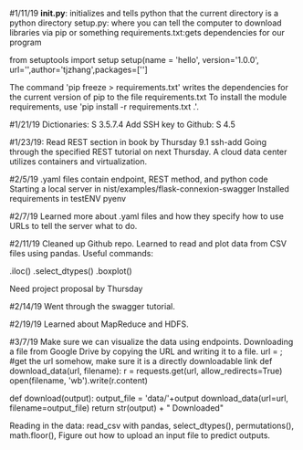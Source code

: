 
#1/11/19 __init.py__: initializes and tells python that the current
directory is a python directory
setup.py: where you can tell the computer to download libraries
via pip or something
requirements.txt:gets dependencies for our program

from setuptools import setup
setup(name = 'hello', version='1.0.0', url='',author='tjzhang',packages=['']

The command 'pip freeze > requirements.txt' writes the dependencies
for the current version of pip to the file requirements.txt To install
the module requirements, use 'pip install -r requirements.txt .'.

#1/21/19
Dictionaries: S 3.5.7.4
Add SSH key to Github: S 4.5

#1/23/19:
Read REST section in book by Thursday 9.1 ssh-add
Going through the specified REST tutorial on next Thursday.
A cloud data center utilizes containers and virtualization.

#2/5/19
.yaml files contain endpoint, REST method, and python code
Starting a local server in nist/examples/flask-connexion-swagger
Installed requirements in testENV pyenv

#2/7/19
Learned more about .yaml files and how they specify how to use
URLs to tell the server what to do.

#2/11/19
Cleaned up Github repo.
Learned to read and plot data from CSV files using pandas.
Useful commands:

.iloc()
.select_dtypes()
.boxplot()

Need project proposal by Thursday

#2/14/19
Went through the swagger tutorial.

#2/19/19
Learned about MapReduce and HDFS.

#3/7/19
Make sure we can visualize the data using endpoints.
Downloading a file from Google Drive by copying the URL and writing it to a file.
url = ; #get the url somehow, make sure it is a directly downloadable link
def download_data(url, filename):
    r = requests.get(url, allow_redirects=True)
    open(filename, 'wb').write(r.content)

def download(output):
    output_file = 'data/'+output
    download_data(url=url, filename=output_file)
    return str(output) + " Downloaded"

Reading in the data:
read_csv with pandas, select_dtypes(), permutations(), math.floor(),
Figure out how to upload an input file to predict outputs.
